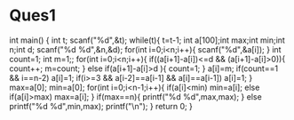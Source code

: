 # Ques1
int main() {
    int t;
    scanf("%d",&t);
    while(t){
        t=t-1;
        int a[100];int max;int min;int n;int d;
        scanf("%d %d",&n,&d);
        for(int i=0;i<n;i++){
            scanf("%d",&a[i]);
        }
        int count=1;
        int m=1;;
        for(int i=0;i<n;i++){
            if((a[i+1]-a[i])<=d && (a[i+1]-a[i]>0)){
                count++;
                m=count;
            }
            else if(a[i+1]-a[i]>d ){
                count=1;
            }
            a[i]=m;
            if(count==1 && i==n-2)
                a[i]=1;
            if(i>=3 && a[i-2]==a[i-1] && a[i]==a[i-1])
                a[i]=1;
            }
        max=a[0];
        min=a[0];
        for(int i=0;i<n-1;i++){
            if(a[i]<min)
                min=a[i];
            else if(a[i]>max)
                max=a[i];
        }
        if(max==n){
            printf("%d %d",max,max);
        }
        else
            printf("%d %d",min,max);
        printf("\n");
        }
    return 0;
}
